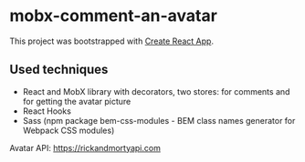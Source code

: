 # mobx-comment-an-avatar

This project was bootstrapped with [Create React App](https://github.com/facebook/create-react-app).

## Used techniques

* React and MobX library with decorators, two stores: for comments and for getting the avatar picture
* React Hooks
* Sass (npm package bem-css-modules - BEM class names generator for Webpack CSS modules)

Avatar API: https://rickandmortyapi.com


